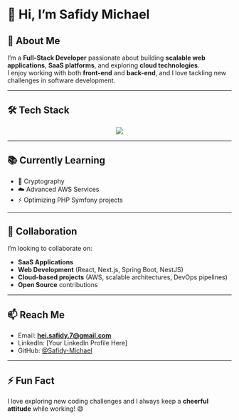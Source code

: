 # 👋 Hi, I’m Safidy Michael  

## 🚀 About Me  
I’m a **Full-Stack Developer** passionate about building **scalable web applications**, **SaaS platforms**, and exploring **cloud technologies**.  
I enjoy working with both **front-end** and **back-end**, and I love tackling new challenges in software development.  

---

## 🛠️ Tech Stack  

<p align="center">
  <img src="https://skillicons.dev/icons?i=java,spring,js,react,nextjs,nestjs,python,php,symfony,aws,docker,kubernetes,githubactions,gitlab,jenkins,postgres,mysql,mongodb&perline=6" />
</p>

---

## 📚 Currently Learning  
- 🔐 Cryptography  
- ☁️ Advanced AWS Services  
- ⚡ Optimizing PHP Symfony projects  

---

## 🤝 Collaboration  
I’m looking to collaborate on:  
- **SaaS Applications**  
- **Web Development** (React, Next.js, Spring Boot, NestJS)  
- **Cloud-based projects** (AWS, scalable architectures, DevOps pipelines)  
- **Open Source** contributions  

---

## 📫 Reach Me  
- Email: **hei.safidy.7@gmail.com**  
- LinkedIn: [Your LinkedIn Profile Here]  
- GitHub: [@Safidy-Michael](https://github.com/Safidy-Michael)  

---

## ⚡ Fun Fact  
I love exploring new coding challenges and I always keep a **cheerful attitude** while working! 😄  
